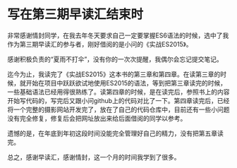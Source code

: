 # 写在第三期早读汇结束时

非常感谢情封同学，在我去年冬天要求自己一定要掌握ES6语法的时候，选中了我作为第三期早读汇的参与者，刚好借阅的是小问的《实战ES2015》。

感谢积极负责的“夏雨不打伞”，没有你的一次次提醒，我偶尔会忘记提交笔记。

迄今为止，我读完了《实战ES2015》这本书的第三章和第四章。在读第三章的时候，就开始在项目中跃跃欲试地使用ES2015的语法，等到把第三章读完的时候，一些基础语法已经用得很熟练了。读第四章的时候，是在读完后，参照书上的内容开始写代码的，写完后又跟小问github上的代码对比了一下。第四章读完后，已经将一个完整的摄影网站开发完了，放在了自己的代码仓库中，目前还有一些小问题没有完全修复，修复后会把网址放出来给后面借阅的同学以参考。

遗憾的是，在年底到年初这段时间没能完全管理好自己的精力，没有把第五章读完。

总之，感谢早读汇，感谢情封，这一个月的时间我学到了很多。